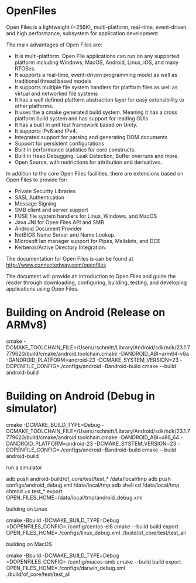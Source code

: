 # OpenFiles

Open Files is a lightweight (<256K), multi-platform, real-time, 
event-driven, and high performance, subsystem for application development.

The main advantages of Open Files are:

- It is multi-platform.  Open File applications can run on any supported
platform including Windows, MacOS, Android, Linux, iOS, and many RTOSes.
- It supports a real-time, event-driven programming model as well as
traditional thread based models
- It supports multiple file system handlers for platform files as well
as virtual and networked file systems
- It has a well defined platform abstraction layer for easy extensibility
to other platforms.
- It uses the a cmake generated build system.  Meaning it has a cross 
platform build system and has support for leading GUIs
- It has a built in unit test framework based on Unity.
- It supports IPv6 and IPv4.
- Integrated support for parsing and generating DOM documents
- Support for persistent configurations
- Built in performance statistics for core constructs.
- Built in Heap Debugging, Leak Detection, Buffer overruns and more.
- Open Source, with restrictions for attribution and derivatives.

In addition to the core Open Files facilities, there are extensions
based on Open Files to provide for:

- Private Security Libraries
- SASL Authentication
- Message Signing
- SMB client and server support
- FUSE file system handlers for Linux, Windows, and MacOS
- Java JNI for Open Files API and SMB
- Android Document Provider
- NetBIOS Name Server and Name Lookup.
- Microsoft lan manager support for Pipes, Mailslots, and DCE
- Kerberos/Active Directory Integration.

The documentation for Open Files is can be found at
http://www.connectedway.com/openfiles

The document will provide an introduction to Open Files and guide the reader
through downloading, configuring, building, testing, and developing applications
using Open Files.

# Building on Android (Release on ARMv8)

cmake -DCMAKE_TOOLCHAIN_FILE=/Users/rschmitt/Library/Android/sdk/ndk/23.1.7779620/build/cmake/android.toolchain.cmake -DANDROID_ABI=arm64-v8a -DANDROID_PLATFORM=android-23 -DCMAKE_SYSTEM_VERSION=23 -DOPENFILE_CONFIG=./configs/android -Bandroid-build
cmake --build android-build

# Building on Android (Debug in simulator)

cmake -DCMAKE_BUILD_TYPE=Debug -DCMAKE_TOOLCHAIN_FILE=/Users/rschmitt/Library/Android/sdk/ndk/23.1.7779620/build/cmake/android.toolchain.cmake -DANDROID_ABI=x86_64 -DANDROID_PLATFORM=android-23 -DCMAKE_SYSTEM_VERSION=23 -DOPENFILE_CONFIG=./configs/android -Bandroid-build
cmake --build android-build

run a simulator

adb push android-build/of_core/test/test_* /data/local/tmp
adb push configs/android_debug.xml /data/local/tmp
adb shell
cd /data/local/tmp
chmod +x test_*
export OPEN_FILES_HOME=/data/local/tmp/android_debug.xml

building on Linux

cmake -Bbuild -DCMAKE_BUILD_TYPE=Debug =DOPENFILES_CONFIG=./config/centos-el8
cmake --build build
export OPEN_FILES_HOME=./configs/linux_debug.xml 
./build/of_core/test/test_all

building on MacOS

cmake -Bbuild -DCMAKE_BUILD_TYPE=Debug =DOPENFILES_CONFIG=./config/macos-smb
cmake --build build
export OPEN_FILES_HOME=./configs/darwin_debug.xml 
./build/of_core/test/test_all

